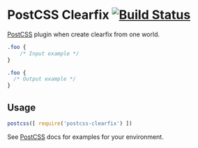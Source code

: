 # PostCSS Clearfix [![Build Status][ci-img]][ci]

[PostCSS] plugin when create clearfix from one world.

[PostCSS]: https://github.com/postcss/postcss
[ci-img]:  https://travis-ci.org/6thSence/postcss-clearfix.svg
[ci]:      https://travis-ci.org/6thSence/postcss-clearfix

```css
.foo {
    /* Input example */
}
```

```css
.foo {
  /* Output example */
}
```

## Usage

```js
postcss([ require('postcss-clearfix') ])
```

See [PostCSS] docs for examples for your environment.
